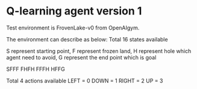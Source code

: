 # Q-learning agent version 1

Test environment is FrovenLake-v0 from OpenAIgym.

The environment can describe as below:
Total 16 states available

S represent starting point,
F represent frozen land,
H represent hole which agent need to avoid,
G represent the end point which is goal

SFFF
FHFH
FFFH
HFFG

Total 4 actions available
LEFT = 0 DOWN = 1 RIGHT = 2 UP = 3

